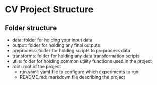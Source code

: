 # CV Project Structure

## Folder structure

- data: folder for holding your input data
- output: folder for holding any final outputs
- preprocess: folder for holding scripts to preprocess data
- transforms: folder for holding any data transformation scripts
- utils: folder for holding common utility functions used in the project
- root: root of the project
    - run.yaml: yaml file to configure which experiments to run
    - README.md: markdown file describing the project